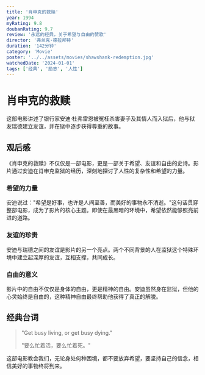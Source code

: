 ```yaml
---
title: '肖申克的救赎'
year: 1994
myRating: 9.8
doubanRating: 9.7
review: '永远的经典，关于希望与自由的赞歌'
director: '弗兰克·德拉邦特'
duration: '142分钟'
category: 'Movie'
poster: '../../assets/movies/shawshank-redemption.jpg'
watchedDate: '2024-01-01' 
tags: ['经典', '励志', '人性']
--- 
```

 
# 肖申克的救赎

这部电影讲述了银行家安迪·杜弗雷恩被冤枉杀害妻子及其情人而入狱后，他与狱友瑞德建立友谊，并在狱中逐步获得尊重的故事。

## 观后感

《肖申克的救赎》不仅仅是一部电影，更是一部关于希望、友谊和自由的史诗。影片通过安迪在肖申克监狱的经历，深刻地探讨了人性的复杂性和希望的力量。

### 希望的力量

安迪说过："希望是好事，也许是人间至善，而美好的事物永不消逝。"这句话贯穿整部电影，成为了影片的核心主题。即使在最黑暗的环境中，希望依然能够照亮前进的道路。

### 友谊的珍贵

安迪与瑞德之间的友谊是影片的另一个亮点。两个不同背景的人在监狱这个特殊环境中建立起深厚的友谊，互相支撑，共同成长。

### 自由的意义

影片中的自由不仅仅是身体的自由，更是精神的自由。安迪虽然身在监狱，但他的心灵始终是自由的，这种精神自由最终帮助他获得了真正的解脱。

## 经典台词

> "Get busy living, or get busy dying."
> 
> "要么忙着活，要么忙着死。" 

这部电影教会我们，无论身处何种困境，都不要放弃希望，要坚持自己的信念，相信美好的事物终将到来。
